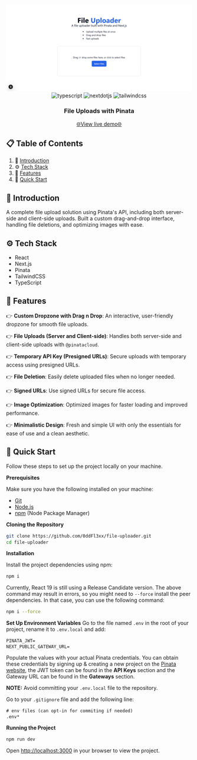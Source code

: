 <div align="center">
<br/>
<img src="./public/app.png" alt="Project banner" />
<br/>
  <div>
    <img src="https://img.shields.io/badge/-Typescript-black?style=for-the-badge&logoColor=white&logo=react&color=3178C6" alt="typescript" />
    <img src="https://img.shields.io/badge/-Next_JS-black?style=for-the-badge&logoColor=white&logo=nextdotjs&color=000000" alt="nextdotjs" />
    <img src="https://img.shields.io/badge/-Tailwind_CSS-black?style=for-the-badge&logoColor=white&logo=tailwindcss&color=06B6D4" alt="tailwindcss" />

  </div>

<h3 align="center">File Uploads with Pinata</h3>

<div align="center">
  <a href="">🌐View live demo🌐</a>
</div>
  
</div>

## 📋 <a name="table">Table of Contents</a>

1. 🤖 [Introduction](#introduction)
2. ⚙️ [Tech Stack](#tech-stack)
3. 🔋 [Features](#features)
4. 🤸 [Quick Start](#quick-start)


## <a name="introduction">🤖 Introduction</a>

A complete file upload solution using Pinata's API, including both server-side and client-side uploads. Built a custom drag-and-drop interface, handling file deletions, and optimizing images with ease.

## <a name="tech-stack">⚙️ Tech Stack</a>

- React
- Next.js
- Pinata
- TailwindCSS
- TypeScript

## <a name="features">🔋 Features</a>

👉 **Custom Dropzone with Drag n Drop**: An interactive, user-friendly dropzone for smooth file uploads.

👉 **File Uploads (Server and Client-side)**: Handles both server-side and client-side uploads with `@pinatacloud`.

👉 **Temporary API Key (Presigned URLs)**: Secure uploads with temporary access using presigned URLs.

👉 **File Deletion**: Easily delete uploaded files when no longer needed.

👉 **Signed URLs**: Use signed URLs for secure file access.

👉 **Image Optimization**: Optimized images for faster loading and improved performance.

👉 **Minimalistic Design**: Fresh and simple UI with only the essentials for ease of use and a clean aesthetic.

## <a name="quick-start">🤸 Quick Start</a>

Follow these steps to set up the project locally on your machine.

**Prerequisites**

Make sure you have the following installed on your machine:

- [Git](https://git-scm.com/)
- [Node.js](https://nodejs.org/en)
- [npm](https://www.npmjs.com/) (Node Package Manager)

**Cloning the Repository**

```bash
git clone https://github.com/0ddFl3xx/file-uploader.git
cd file-uploader
```

**Installation**

Install the project dependencies using npm:

```bash
npm i
```

Currently, React 19 is still using a Release Candidate version. The above command may result in errors, so you might need to `--force` install the peer dependencies. In that case, you can use the following command:

```bash
npm i --force
```

**Set Up Environment Variables**
Go to the file named `.env` in the root of your project, rename it to `.env.local` and add:

```env
PINATA_JWT=
NEXT_PUBLIC_GATEWAY_URL=
```
Populate the values with your actual Pinata credentials. You can obtain these credentials by signing up & creating a new project on the [Pinata website](https://pinata.cloud/), the JWT token can be found in the **API Keys** section and the Gateway URL can be found in the **Gateways** section.

**NOTE:** Avoid committing your `.env.local` file to the repository.

Go to your `.gitignore` file and add the following line:

```env
# env files (can opt-in for commiting if needed)
.env*
```

**Running the Project**

```bash
npm run dev
```

Open [http://localhost:3000](http://localhost:3000) in your browser to view the project.